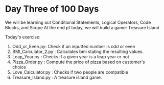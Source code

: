 #  Day Three of 100 Days

We will be learning out Conditional Statements, Logical Operators, Code Blocks, and Scope
At the end pf today, we will build a game: Treasure Island

Today's exercise:
1. Odd_or_Even.py: Check if an inputted number is odd or even
2. BMI_Calculator_2.py : Calculates bmi stating the resulting values.
3. Leap_Year.py : Checks if a given year is a leap year or not
4. Pizza_Order.py : Compute the price of pizza based on customer's choice
5. Love_Calculator.py : Checks if two people are compatible
6. Treasure_Island.py : A treasure island game.
